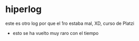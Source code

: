# hiperlog
este es otro log por que el 1ro estaba mal, XD, curso de Platzi
* esto se ha vuelto muy raro con el tiempo